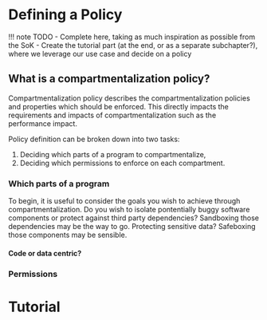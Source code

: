 # Defining a Policy

!!! note TODO
    - Complete here, taking as much inspiration as possible from the SoK
    - Create the tutorial part (at the end, or as a separate subchapter?), where we leverage our use case and decide on a policy

## What is a compartmentalization policy?
Compartmentalization policy describes the compartmentalization policies and properties which should be enforced.
This directly impacts the requirements and impacts of compartmentalization such as the performance impact.

Policy definition can be broken down into two tasks:

1) Deciding which parts of a program to compartmentalize,
2) Deciding which permissions to enforce on each compartment.

### Which parts of a program
To begin, it is useful to consider the goals you wish to achieve through compartmentalization.
Do you wish to isolate pontentially buggy software components or protect against third party dependencies?
Sandboxing those dependencies may be the way to go.
Protecting sensitive data? Safeboxing those components may be sensible.

#### Code or data centric?

### Permissions

# Tutorial